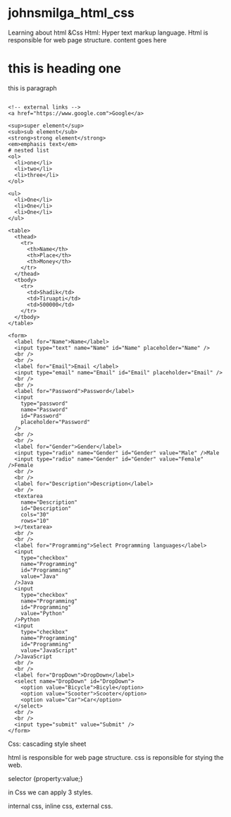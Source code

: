 # johnsmilga_html_css

Learning about html &amp;Css
Html: Hyper text markup language.
Html is responsible for web page structure.
<element>content goes here </element>

<!DOCTYPE html>
<html lang="en">
  <head>
    <meta charset="UTF-8" />
    <meta http-equiv="X-UA-Compatible" content="IE=edge" />
    <meta name="viewport" content="width=device-width, initial-scale=1.0" />
    <title>My favourite Website</title>
    <style>
      .bg {
        color: red;
        background-color: blue;
        padding: 10px;
        margin: 10px;
      }
    </style>
  </head>
  <body>
    <h1>this is heading one</h1>
    <p>this is paragraph</p>
    <img src="" alt="" />
    <br />

    <!-- external links -->
    <a href="https://www.google.com">Google</a>

    <sup>super element</sup>
    <sub>sub element</sub>
    <strong>strong element</strong>
    <em>emphasis text</em>
    # nested list
    <ol>
      <li>one</li>
      <li>two</li>
      <li>three</li>
    </ol>

    <ul>
      <li>One</li>
      <li>One</li>
      <li>One</li>
    </ul>

    <table>
      <thead>
        <tr>
          <th>Name</th>
          <th>Place</th>
          <th>Money</th>
        </tr>
      </thead>
      <tbody>
        <tr>
          <td>Shadik</td>
          <td>Tiruapti</td>
          <td>500000</td>
        </tr>
      </tbody>
    </table>

    <form>
      <label for="Name">Name</label>
      <input type="text" name="Name" id="Name" placeholder="Name" />
      <br />
      <br />
      <label for="Email">Email </label>
      <input type="email" name="Email" id="Email" placeholder="Email" />
      <br />
      <br />
      <label for="Password">Password</label>
      <input
        type="password"
        name="Password"
        id="Password"
        placeholder="Password"
      />
      <br />
      <br />
      <label for="Gender">Gender</label>
      <input type="radio" name="Gender" id="Gender" value="Male" />Male
      <input type="radio" name="Gender" id="Gender" value="Female" />Female
      <br />
      <br />
      <label for="Description">Description</label>
      <br />
      <textarea
        name="Description"
        id="Description"
        cols="30"
        rows="10"
      ></textarea>
      <br />
      <br />
      <label for="Programming">Select Programming languages</label>
      <input
        type="checkbox"
        name="Programming"
        id="Programming"
        value="Java"
      />Java
      <input
        type="checkbox"
        name="Programming"
        id="Programming"
        value="Python"
      />Python
      <input
        type="checkbox"
        name="Programming"
        id="Programming"
        value="JavaScript"
      />JavaScript
      <br />
      <br />
      <label for="DropDown">DropDown</label>
      <select name="DropDown" id="DropDown">
        <option value="Bicycle">Bicyle</option>
        <option value="Scooter">Scooter</option>
        <option value="Car">Car</option>
      </select>
      <br />
      <br />
      <input type="submit" value="Submit" />
    </form>

  </body>
</html>

Css: cascading style sheet

html is responsible for web page structure.
css is reponsible for stying the web.

selector {property:value;}

in Css we can apply 3 styles.

internal css, inline css, external css.

